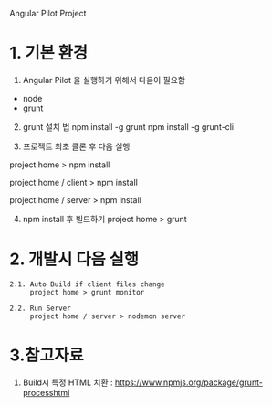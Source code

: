 Angular Pilot Project
# 1. 기본 환경
1. Angular Pilot 을 실행하기 위해서 다음이 필요함
  - node
  - grunt
  
2. grunt 설치 법
npm install -g grunt
npm install -g grunt-cli

3. 프로젝트 최초 클론 후 다음 실행

  project home > npm install

  project home / client > npm install

  project home / server > npm install

4. npm install 후 빌드하기
  project home > grunt


# 2. 개발시 다음 실행
    2.1. Auto Build if client files change
         project home > grunt monitor
         
    2.2. Run Server
         project home / server > nodemon server


# 3.참고자료

1. Build시 특정 HTML 치환 : https://www.npmjs.org/package/grunt-processhtml
